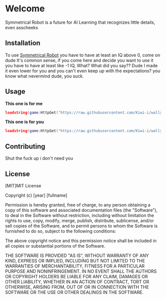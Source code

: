 # Welcome

Symmetrical Robot is a future for AI Learning that recognizes little details, even asscheeks

## Installation

To use [Symmetrical Robot](https://github.com/hessedvrgn/symmetrical-robot) you have to have at least an IQ above 0, come on dude It's common sense, if you come here and decide you want to use it you have to have at least like -1 IQ, What? What did you say?? Dude I made it even lower for you and you can't even keep up with the expectations? you know what nevermind dude, you suck.

## Usage
**This one is for me**

```lua
loadstring(game:HttpGet("https://raw.githubusercontent.com/Kiwi-i/wallys-ui-fork/master/lib.lua", true))()
```
**This one is for you**
```lua
loadstring(game:HttpGet("https://raw.githubusercontent.com/Kiwi-i/wallys-ui-fork/master/lib.lua", true))()
```


## Contributing
Shut the fuck up i don't need you

## License
[MIT]MIT License

Copyright (c) [year] [fullname]

Permission is hereby granted, free of charge, to any person obtaining a copy
of this software and associated documentation files (the "Software"), to deal
in the Software without restriction, including without limitation the rights
to use, copy, modify, merge, publish, distribute, sublicense, and/or sell
copies of the Software, and to permit persons to whom the Software is
furnished to do so, subject to the following conditions:

The above copyright notice and this permission notice shall be included in all
copies or substantial portions of the Software.

THE SOFTWARE IS PROVIDED "AS IS", WITHOUT WARRANTY OF ANY KIND, EXPRESS OR
IMPLIED, INCLUDING BUT NOT LIMITED TO THE WARRANTIES OF MERCHANTABILITY,
FITNESS FOR A PARTICULAR PURPOSE AND NONINFRINGEMENT. IN NO EVENT SHALL THE
AUTHORS OR COPYRIGHT HOLDERS BE LIABLE FOR ANY CLAIM, DAMAGES OR OTHER
LIABILITY, WHETHER IN AN ACTION OF CONTRACT, TORT OR OTHERWISE, ARISING FROM,
OUT OF OR IN CONNECTION WITH THE SOFTWARE OR THE USE OR OTHER DEALINGS IN THE
SOFTWARE.
